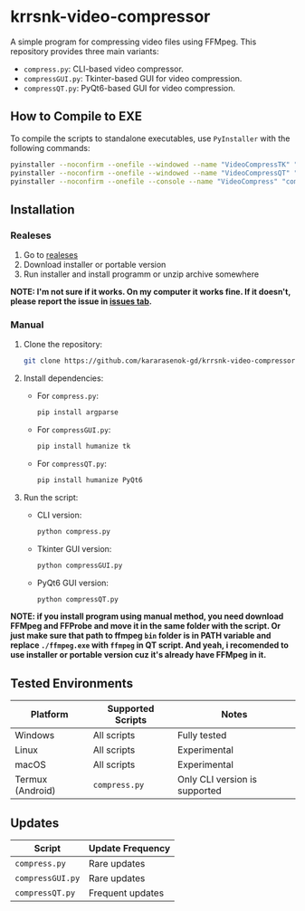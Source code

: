 # krrsnk-video-compressor

A simple program for compressing video files using FFMpeg. This repository provides three main variants:
- `compress.py`: CLI-based video compressor.
- `compressGUI.py`: Tkinter-based GUI for video compression.
- `compressQT.py`: PyQt6-based GUI for video compression.

## How to Compile to EXE

To compile the scripts to standalone executables, use `PyInstaller` with the following commands:

```bash
pyinstaller --noconfirm --onefile --windowed --name "VideoCompressTK" "compressGUI.py"
pyinstaller --noconfirm --onefile --windowed --name "VideoCompressQT" "compressQT.py"
pyinstaller --noconfirm --onefile --console --name "VideoCompress" "compress.py"
```

## Installation

### Realeses

1. Go to [realeses](https://github.com/kararasenok-gd/krrsnk-video-compressor/releases)
2. Download installer or portable version
3. Run installer and install programm or unzip archive somewhere

**NOTE: I'm not sure if it works. On my computer it works fine. If it doesn't, please report the issue in [issues tab](https://github.com/kararasenok-gd/krrsnk-video-compressor/issues).**

### Manual

1. Clone the repository:
   ```bash
   git clone https://github.com/kararasenok-gd/krrsnk-video-compressor.git
   ```
2. Install dependencies:
   - For `compress.py`:
     ```bash
     pip install argparse
     ```
   - For `compressGUI.py`:
     ```bash
     pip install humanize tk
     ```
   - For `compressQT.py`:
     ```bash
     pip install humanize PyQt6
     ```

3. Run the script:
   - CLI version:
     ```bash
     python compress.py
     ```
   - Tkinter GUI version:
     ```bash
     python compressGUI.py
     ```
   - PyQt6 GUI version:
     ```bash
     python compressQT.py
     ```

**NOTE: if you install program using manual method, you need download FFMpeg and FFProbe and move it in the same folder with the script. Or just make sure that path to ffmpeg `bin` folder is in PATH variable and replace `./ffmpeg.exe` with `ffmpeg` in QT script. And yeah, i recomended to use installer or portable version cuz it's already have FFMpeg in it.**

## Tested Environments

| Platform       | Supported Scripts         | Notes                          |
|----------------|---------------------------|--------------------------------|
| Windows        | All scripts               | Fully tested                   |
| Linux          | All scripts               | Experimental                   |
| macOS          | All scripts               | Experimental                    |
| Termux (Android)| `compress.py`            | Only CLI version is supported  |

## Updates

| Script          | Update Frequency             |
|-----------------|------------------------------|
| `compress.py`   | Rare updates                 |
| `compressGUI.py` | Rare updates                 |
| `compressQT.py` | Frequent updates             |

